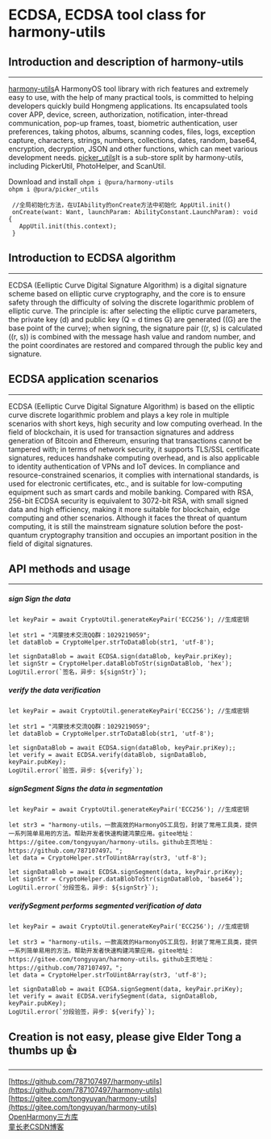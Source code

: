# ECDSA, ECDSA tool class for harmony-utils

## Introduction and description of harmony-utils

------
[harmony-utils](https://ohpm.openharmony.cn/#/cn/detail/@pura%2Fharmony-utils)A HarmonyOS tool library with rich features and extremely easy to use, with the help of many practical tools, is committed to helping developers quickly build Hongmeng applications. Its encapsulated tools cover APP, device, screen, authorization, notification, inter-thread communication, pop-up frames, toast, biometric authentication, user preferences, taking photos, albums, scanning codes, files, logs, exception capture, characters, strings, numbers, collections, dates, random, base64, encryption, decryption, JSON and other functions, which can meet various development needs.
[picker_utils](https://ohpm.openharmony.cn/#/cn/detail/@pura%2Fpicker_utils)It is a sub-store split by harmony-utils, including PickerUtil, PhotoHelper, and ScanUtil.

Download and install
`ohpm i @pura/harmony-utils`  
`ohpm i @pura/picker_utils`

 ```
  //全局初始化方法，在UIAbility的onCreate方法中初始化 AppUtil.init()
  onCreate(want: Want, launchParam: AbilityConstant.LaunchParam): void {
    AppUtil.init(this.context);
  }
 ```


## Introduction to ECDSA algorithm

------
ECDSA (Eelliptic Curve Digital Signature Algorithm) is a digital signature scheme based on elliptic curve cryptography, and the core is to ensure safety through the difficulty of solving the discrete logarithmic problem of elliptic curve. The principle is: after selecting the elliptic curve parameters, the private key (d) and public key (Q = d times G) are generated ((G) are the base point of the curve); when signing, the signature pair ((r, s) is calculated ((r, s)) is combined with the message hash value and random number, and the point coordinates are restored and compared through the public key and signature.

## ECDSA application scenarios

------
ECDSA (Eelliptic Curve Digital Signature Algorithm) is based on the elliptic curve discrete logarithmic problem and plays a key role in multiple scenarios with short keys, high security and low computing overhead. In the field of blockchain, it is used for transaction signatures and address generation of Bitcoin and Ethereum, ensuring that transactions cannot be tampered with; in terms of network security, it supports TLS/SSL certificate signatures, reduces handshake computing overhead, and is also applicable to identity authentication of VPNs and IoT devices. In compliance and resource-constrained scenarios, it complies with international standards, is used for electronic certificates, etc., and is suitable for low-computing equipment such as smart cards and mobile banking. Compared with RSA, 256-bit ECDSA security is equivalent to 3072-bit RSA, with small signed data and high efficiency, making it more suitable for blockchain, edge computing and other scenarios. Although it faces the threat of quantum computing, it is still the mainstream signature solution before the post-quantum cryptography transition and occupies an important position in the field of digital signatures.


## API methods and usage

------

##### sign Sign the data

```
let keyPair = await CryptoUtil.generateKeyPair('ECC256'); //生成密钥

let str1 = "鸿蒙技术交流QQ群：1029219059";
let dataBlob = CryptoHelper.strToDataBlob(str1, 'utf-8');

let signDataBlob = await ECDSA.sign(dataBlob, keyPair.priKey);
let signStr = CryptoHelper.dataBlobToStr(signDataBlob, 'hex');
LogUtil.error(`签名，异步: ${signStr}`);
```

##### verify the data verification

```
let keyPair = await CryptoUtil.generateKeyPair('ECC256'); //生成密钥

let str1 = "鸿蒙技术交流QQ群：1029219059";
let dataBlob = CryptoHelper.strToDataBlob(str1, 'utf-8');

let signDataBlob = await ECDSA.sign(dataBlob, keyPair.priKey);;
let verify = await ECDSA.verify(dataBlob, signDataBlob, keyPair.pubKey);
LogUtil.error(`验签，异步: ${verify}`);
```

##### signSegment Signs the data in segmentation

```
let keyPair = await CryptoUtil.generateKeyPair('ECC256'); //生成密钥

let str3 = "harmony-utils，一款高效的HarmonyOS工具包，封装了常用工具类，提供一系列简单易用的方法。帮助开发者快速构建鸿蒙应用。gitee地址：https://gitee.com/tongyuyan/harmony-utils。github主页地址：https://github.com/787107497。";
let data = CryptoHelper.strToUint8Array(str3, 'utf-8');

let signDataBlob = await ECDSA.signSegment(data, keyPair.priKey);
let signStr = CryptoHelper.dataBlobToStr(signDataBlob, 'base64');
LogUtil.error(`分段签名，异步: ${signStr}`);

```

##### verifySegment performs segmented verification of data

```
let keyPair = await CryptoUtil.generateKeyPair('ECC256'); //生成密钥

let str3 = "harmony-utils，一款高效的HarmonyOS工具包，封装了常用工具类，提供一系列简单易用的方法。帮助开发者快速构建鸿蒙应用。gitee地址：https://gitee.com/tongyuyan/harmony-utils。github主页地址：https://github.com/787107497。";
let data = CryptoHelper.strToUint8Array(str3, 'utf-8');

let signDataBlob = await ECDSA.signSegment(data, keyPair.priKey);
let verify = await ECDSA.verifySegment(data, signDataBlob, keyPair.pubKey);
LogUtil.error(`分段验签，异步: ${verify}`);
```

## Creation is not easy, please give Elder Tong a thumbs up 👍

------
[https://github.com/787107497/harmony-utils](https://github.com/787107497/harmony-utils)   
[https://gitee.com/tongyuyan/harmony-utils](https://gitee.com/tongyuyan/harmony-utils)   
[OpenHarmony三方库](https://ohpm.openharmony.cn/#/cn/detail/@pura%2Fharmony-utils)   
[童长老CSDN博客](https://blog.csdn.net/qq_32922545)   
   

